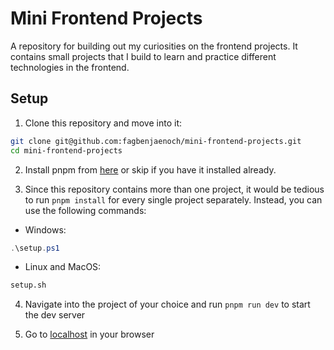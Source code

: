# Mini Frontend Projects

A repository for building out my curiosities on the frontend projects. It contains small projects that I build to learn and practice different technologies in the frontend.

## Setup

1. Clone this repository and move into it: 
```bash
git clone git@github.com:fagbenjaenoch/mini-frontend-projects.git
cd mini-frontend-projects
```

2. Install pnpm from [here](https://pnpm.io/installation) or skip if you have it installed already.

3. Since this repository contains more than one project, it would be tedious to run `pnpm install` for every single project separately. Instead, you can use the following commands:
- Windows:
```powershell 
.\setup.ps1
```
- Linux and MacOS:
```bash
setup.sh
```

4. Navigate into the project of your choice and run `pnpm run dev` to start the dev server

5. Go to [localhost](http://localhost:5173) in your browser
